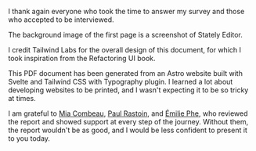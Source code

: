 I thank again everyone who took the time to answer my survey and those who accepted to be interviewed.

The background image of the first page is a screenshot of Stately Editor.

I credit Tailwind Labs for the overall design of this document, for which I took inspiration from the Refactoring UI book.

This PDF document has been generated from an Astro website built with Svelte and Tailwind CSS with Typography plugin. I learned a lot about developing websites to be printed, and I wasn't expecting it to be so tricky at times.

I am grateful to [Mia Combeau](https://www.codequoi.com/), [Paul Rastoin](https://paul.rastoin.dev/), and [Émilie Phe](https://www.linkedin.com/in/emilie-phe/), who reviewed the report and showed support at every step of the journey. Without them, the report wouldn't be as good, and I would be less confident to present it to you today.
